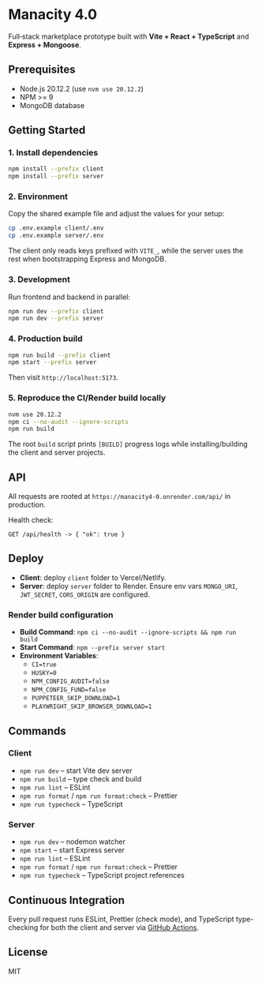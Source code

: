 # Manacity 4.0

Full‑stack marketplace prototype built with **Vite + React + TypeScript** and **Express + Mongoose**.

## Prerequisites
- Node.js 20.12.2 (use `nvm use 20.12.2`)
- NPM >= 9
- MongoDB database

## Getting Started

### 1. Install dependencies
```bash
npm install --prefix client
npm install --prefix server
```

### 2. Environment
Copy the shared example file and adjust the values for your setup:

```bash
cp .env.example client/.env
cp .env.example server/.env
```

The client only reads keys prefixed with `VITE_`, while the server uses the rest when bootstrapping Express and MongoDB.

### 3. Development
Run frontend and backend in parallel:
```bash
npm run dev --prefix client
npm run dev --prefix server
```

### 4. Production build
```bash
npm run build --prefix client
npm start --prefix server
```
Then visit `http://localhost:5173`.

### 5. Reproduce the CI/Render build locally
```bash
nvm use 20.12.2
npm ci --no-audit --ignore-scripts
npm run build
```
The root `build` script prints `[BUILD]` progress logs while installing/building the client and server projects.

## API
All requests are rooted at `https://manacity4-0.onrender.com/api/` in production.

Health check:
```
GET /api/health -> { "ok": true }
```

## Deploy
- **Client**: deploy `client` folder to Vercel/Netlify.
- **Server**: deploy `server` folder to Render. Ensure env vars `MONGO_URI`, `JWT_SECRET`, `CORS_ORIGIN` are configured.

### Render build configuration
- **Build Command**: `npm ci --no-audit --ignore-scripts && npm run build`
- **Start Command**: `npm --prefix server start`
- **Environment Variables**:
  - `CI=true`
  - `HUSKY=0`
  - `NPM_CONFIG_AUDIT=false`
  - `NPM_CONFIG_FUND=false`
  - `PUPPETEER_SKIP_DOWNLOAD=1`
  - `PLAYWRIGHT_SKIP_BROWSER_DOWNLOAD=1`

## Commands
### Client
- `npm run dev` – start Vite dev server
- `npm run build` – type check and build
- `npm run lint` – ESLint
- `npm run format` / `npm run format:check` – Prettier
- `npm run typecheck` – TypeScript

### Server
- `npm run dev` – nodemon watcher
- `npm start` – start Express server
- `npm run lint` – ESLint
- `npm run format` / `npm run format:check` – Prettier
- `npm run typecheck` – TypeScript project references

## Continuous Integration
Every pull request runs ESLint, Prettier (check mode), and TypeScript type-checking for both the client and server via [GitHub Actions](.github/workflows/ci.yml).

## License
MIT

